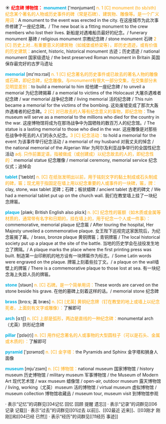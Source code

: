 ☀ <font color="red">**纪念碑 博物馆：**</font>
<font color="sky blue">**monument**</font> ['mɒnjumənt] 
<font color="orange">n. 1 [C] monument (to sb/sth) 纪念某个著名的人物或历史事件的碑（常是石碑）、建筑物、雕像等。是一个广义用词：</font>A monument to the event was erected in the city. 在这座城市为此次事件修建了一座纪念碑。/ The new boat is a fitting monument to the crew members who lost their lives. 新船是对遇难船员最好的纪念。/ funerary monument 墓碑 / religious monument 宗教纪念碑 / stone monument 石碑 <font color="orange">2 [C] 历史上对…有重要意义的建筑物（如城堡或桥梁等），即历史遗迹，或有价值的历史建筑：</font>ancient, historic, historical monument 古迹；历史遗迹 / national monument 国家级遗址 / the best preserved Roman monument in Britain 英国保存最完好的古罗马遗址

<font color="sky blue">**memorial**</font> [mɪ'mɔ:rɪəl] 
<font color="orange">n. 1 [C] 纪念著名的历史事件或已故去的著名人物的雕像或石碑，即纪念碑，纪念雕像。与monument有很大一部分交集，在交集部分未见明显差别：</font>to build a memorial to him 给他建一座纪念碑 / to unveil a memorial 为纪念碑揭幕 / a memorial to victims of the Holocaust 大屠杀遇难者纪念碑 / war memorial 战争纪念碑 / living memorial 活的纪念碑 / This ruin became a memorial for the victims of the bombing. 这处废墟变成了那次大轰炸遇难者的纪念碑。<font color="orange">2 [C] 对已故去的人等有纪念意义的事物，即纪念物：</font>The museum will serve as a memorial to the millions who died for the country in the war. 这座博物馆将成为在那场战争中为国牺牲的数百万人的纪念馆。/ The statue is a lasting memorial to those who died in the war. 这座雕像是对那些在战争中死去的人们的永久纪念。<font color="orange">3 [C] 纪念活动：</font>to hold a memorial for the event 为该事件举行纪念活动 / a memorial of my husband 对我丈夫的悼念 / the national memorial of the Algerian War 为阿尔及利亚战争举行的全国性纪念活动 <font color="orange">adj. 只作前置定语，指被做成（或创建成）以纪念故去的人的，即纪念性的：</font>memorial statue 纪念雕像 / memorial ceremony, memorial service 纪念仪式；追悼会

<font color="sky blue">**tablet**</font> ['tæblɪt] 
<font color="orange">n. [C] 在纸张发明出以前，用于铭刻文字的黏土制成或石头制成的碑，匾；现尤用于指固定在墙上用以纪念重要的人或事件的一块碑，匾，牌：</font>clay, stone, wax tablet 泥碑；石碑；板状蜡碑 / ancient tablet 古老的碑文 / We had a memorial tablet put up on the church wall. 我们在教堂墙上挂了一块纪念牌匾。
           
<font color="sky blue">**plaque**</font> [plæk; British English also plɑ:k]
<font color="orange">n. [C] 纪念性的匾额（如木质或金属等材质的，通常带有名字和日期的，挂在墙上的，用于纪念一个人或一件事）：</font>commemorative, memorial plaque 纪念匾 / After touring the hospital, Her Majesty unveiled a commemorative plaque. 女王陛下巡视完这家医院后，为纪念匾揭了幕。/ brass, bronze plaque 黄铜牌匾；青铜牌匾 / The local historical society put up a plaque at the site of the battle. 当地的历史学会在战役发生地立了牌隔。/ A plaque marks the place where the first printing press was built. 制造第一台印刷机的地方设有一块牌匾作为标志。/ Some Latin words were engraved on the plaque. 牌匾上刻着些拉丁文。/ a plaque on the wall墙壁上的牌匾 / There is a commemorative plaque to those lost at sea. 有一块纪念海上失踪人员的牌匾。

<font color="sky blue">**stone**</font> [stəʊn] 
<font color="orange">n. [C] 石碑。是一个简单用词：</font>These words are carved on the stone beside his grave. 在他的墓碑上刻着这样的话。/ memorial stone 纪念碑
           
<font color="sky blue">**brass**</font> [brɑ:s; 美 bræs]
<font color="orange">n. [C] [尤英] 黄铜纪念牌（钉在教堂的地上或墙上以纪念死者，上面刻有文字或雕像）：</font>了解即可
 
<font color="sky blue">**arch**</font> [ɑːtʃ] 
<font color="orange">n. [C] 上部是弧形，两边是直线的一种纪念碑：</font>monumental arch（尤英）拱形纪念碑
           
<font color="sky blue">**pillar**</font> [ˈpɪlə(r)]
<font color="orange">n. [C] 用作纪念著名的人或事物的大型圆柱子（可以是石头、金属或木质的）：</font>了解即可

<font color="sky blue">**pyramid**</font> ['pɪrəmɪd] 
<font color="orange">n. [C] 金字塔：</font>the Pyramids and Sphinx 金字塔和狮身人面像

<font color="sky blue">**museum**</font> [mju'zɪəm] 
<font color="orange">n. [C] 博物馆：</font>national museum 国家博物馆 / history museum 历史博物馆 / military museum 军事博物馆 / the Museum of Modern Art 现代艺术馆 / wax museum 蜡像馆 / open-air, outdoor museum 露天博物馆 / living, working（尤英）museum 活的博物馆 / virtual museum 虚拟博物馆 / museum collection 博物馆收藏品 / museum tour, museum visit 到博物馆参观

· 表示“记忆”的词群见[[04记忆 回忆 回顾 提醒 遗忘]]
· 表示“记录”的词群见[[06记录 记载]]
· 表示“过去”的词群见[[01过去 以前]]、[[02最近 近来]]、[[03刚才 刚刚]]和[[04已经 已然]]
· 表示“经历”的词群见[[11经历 事迹]]
